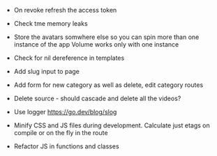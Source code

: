 
* On revoke refresh the access token
* Check tme memory leaks

* Store the avatars somwhere else so you can spin more than one instance of the app
  Volume works only with one instance

* Check for nil dereference in templates
* Add slug input to page
* Add form for new category as well as delete, edit category routes
* Delete source - should cascade and delete all the videos?

* Use logger
  https://go.dev/blog/slog

* Minify CSS and JS files during development.
  Calculate just etags on compile or on the fly in the route

* Refactor JS in functions and classes
